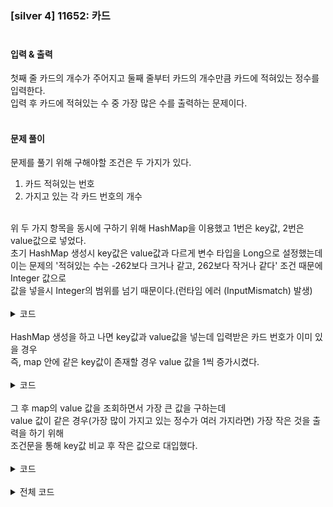 ### [silver 4] 11652: 카드 </br></br>

#### 입력 & 출력
첫째 줄 카드의 개수가 주어지고 둘째 줄부터 카드의 개수만큼 카드에 적혀있는 정수를 입력한다.</br>
입력 후 카드에 적혀있는 수 중 가장 많은 수를 출력하는 문제이다. </br></br>

#### 문제 풀이 </br>

문제를 풀기 위해 구해야할 조건은 두 가지가 있다.</br>

1. 카드 적혀있는 번호</br>
2. 가지고 있는 각 카드 번호의 개수</br>
</br>
위 두 가지 항목을 동시에 구하기 위해 HashMap을 이용했고 1번은 key값, 2번은 value값으로 넣었다.</br>
초기 HashMap 생성시 key값은 value값과 다르게 변수 타입을 Long으로 설정했는데 </br>
이는 문제의 '적혀있는 수는 -262보다 크거나 같고, 262보다 작거나 같다' 조건 때문에 Integer 값으로</br>
값을 넣을시 Integer의 범위를 넘기 때문이다.(런타임 에러 (InputMismatch) 발생)</br>
</br>

<details>
<summary>코드</summary>

```java
HashMap<Long, Integer> map = new HashMap<Long, Integer>();
```

</details>

</br>
HashMap 생성을 하고 나면 key값과 value값을 넣는데 입력받은 카드 번호가 이미 있을 경우</br>
즉, map 안에 같은 key값이 존재할 경우 value 값을 1씩 증가시켰다. </br>
</br>

<details>
<summary>코드</summary>

```java
for(int i=0; i<t; i++) {
		int val = 1;
		long num = sc.nextLong();
		if(map.containsKey(num)) {
				val = map.get(num);
		    val++;
	  }
		map.put(num, val);
}
```

</details>

</br>
그 후 map의 value 값을 조회하면서 가장 큰 값을 구하는데</br>
value 값이 같은 경우(가장 많이 가지고 있는 정수가 여러 가지라면) 가장 작은 것을 출력을 하기 위해</br>
조건문을 통해 key값 비교 후 작은 값으로 대입했다. </br>
</br>

<details>
<summary>코드</summary>

```java
long maxKey = 0;
		long maxValue = 0;
		for(long i : map.keySet()) {
			  if(maxValue < map.get(i)) {
				    maxValue = map.get(i);
				    maxKey = i;
			  }
		if(maxValue == map.get(i)) {
				maxKey = maxKey > i? i : maxKey;
		}
}
```

</details>

</br>

<details>
<summary>전체 코드</summary>

```java
public class Main {
	public static void main(String args[]) throws NumberFormatException, IOException {
		
		Scanner sc = new Scanner(System.in);
		int t = sc.nextInt();
		HashMap<Long, Integer> map = new HashMap<Long, Integer>();
		
		for(int i=0; i<t; i++) {
			int val = 1;
			long num = sc.nextLong();
			if(map.containsKey(num)) {
				val = map.get(num);
				val++;
			}
			map.put(num, val);
		}
		
		long maxKey = 0;
		long maxValue = 0;
		for(long i : map.keySet()) {
			if(maxValue < map.get(i)) {
				maxValue = map.get(i);
				maxKey = i;
			}
			if(maxValue == map.get(i)) {
				maxKey = maxKey > i? i : maxKey;
			}
		}
		System.out.println(maxKey);
	}
}
```
</details>
